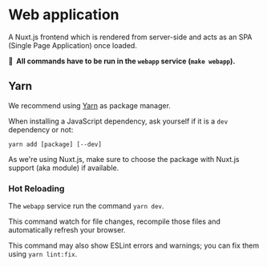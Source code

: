 # Web application

A Nuxt.js frontend which is rendered from server-side and acts as an SPA (Single Page Application) once loaded.

**📣&nbsp;&nbsp;All commands have to be run in the `webapp` service (`make webapp`).**

## Yarn

We recommend using [Yarn](https://yarnpkg.com/) as package manager.

When installing a JavaScript dependency, ask yourself if it is a `dev` dependency or not:

```
yarn add [package] [--dev]
```

As we're using Nuxt.js, make sure to choose the package with Nuxt.js support (aka module) if available.

### Hot Reloading

The `webapp` service run the command `yarn dev`. 

This command watch for file changes, recompile those files and automatically refresh your browser.

This command may also show ESLint errors and warnings; you can fix them using `yarn lint:fix`.
